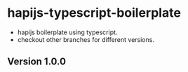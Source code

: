 # hapijs-typescript-boilerplate

  - hapijs boilerplate using typescript.
  - checkout other branches for different versions.

## Version 1.0.0
